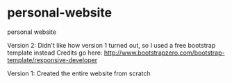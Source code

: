 # personal-website
personal website

Version 2: Didn't like how version 1 turned out, so I used a free bootstrap template instead
Credits go here: http://www.bootstrapzero.com/bootstrap-template/responsive-developer

Version 1: Created the entire website from scratch
